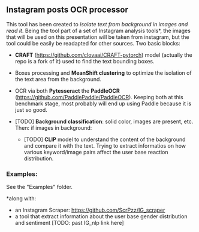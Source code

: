 ## Instagram posts OCR processor

This tool has been created to *isolate text from background in images and read it*. Being the tool part of a set of Instagram analysis tools*, the images that will be used on this presentation will be taken from instagram, but the tool could be easily be readapted for other sources. Two basic blocks:

- **CRAFT** (https://github.com/clovaai/CRAFT-pytorch) model (actually the repo is a fork of it) used to find the text bounding boxes.

- Boxes processing and **MeanShift clustering** to optimize the isolation of the text area from the background.

- OCR via both **Pytesseract** the **PaddleOCR** (https://github.com/PaddlePaddle/PaddleOCR). Keeping both at this benchmark stage, most probably will end up using Paddle because it is just so good.

- [TODO] **Background classification**: solid color, images are present, etc. Then:
     if images in background: 
     - [TODO] **CLIP** model to understand the content of the background and compare it with the text. Trying to extract informatios on how various keyword/image pairs affect the user base reaction distribution.



### Examples: 

See the "Examples" folder.








*along with:
- an Instagram Scraper: https://github.com/ScrPzz/IG_scraper
- a tool that extract information about the user base gender distribution and sentiment [TODO: past IG_nlp link here]
